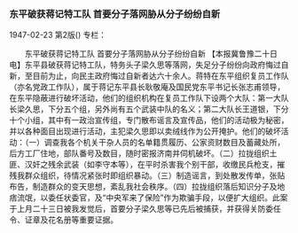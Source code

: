 ### 东平破获蒋记特工队  首要分子落网胁从分子纷纷自新

1947-02-23
第2版()
专栏：

　　东平破获蒋记特工队
    首要分子落网胁从分子纷纷自新
    【本报冀鲁豫二十日电】东平县破获蒋记特工队，特务头子梁久思等落网，失足分子纷纷向政府悔过自新，至目前为止，向民主政府悔过自新者达六十余人。蒋特在东平组织复员工作队（亦名党政工作队），属于蒋记东平县长耿敬庵及国民党东平书记长张志甫领导，在东平隐蔽进行破坏活动，他们的组织机构在复员工作队下设两个大队：第一大队长梁久思，下分五个组，另外尚有五个武装中队的名义；第二大队长王道银，下分十个小组，其中有一政治宣传组，专门散布谣言及宣传品，他们的活动极为秘密，并以各种面目出现进行活动，主犯梁久思即以卖绒线作为公开掩护。他们的破坏活动：（一）调查我各个机关干杂人员的名单籍贯履历、公家资财数目及蓄藏处所，后方工厂住地，部队番号及数目，随时密报济南并伺机破坏。（二）拉拢组织土匪、汉奸之残余武装（如李守本等），在平时杀害我个别干部，收缴民兵枪支，摧残我群众组织，待情况紧张时即组织暴动。（三）制造谣言，到处散发传单，张贴布告，制造群众的变天思想，紊乱我社会秩序。（四）拉拢组织落后知识分子及地痞流氓，以委任状委官，及“中央军来了保险”作为欺骗手段，以便扩大组织。此案于上月二十三日被我发觉后，首要分子梁久思等已先后被捕获，并获得关防委任令、证章及花名册等重要证据。
